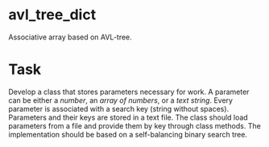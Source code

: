 # avl_tree_dict
Associative array based on AVL-tree.

# Task
Develop a class that stores parameters necessary for work. 
A parameter can be either a *number*, an *array of numbers*, or a *text string*.
Every parameter is associated with a search key (string without spaces).
Parameters and their keys are stored in a text file.
The class should load parameters from a file and provide them by key through class methods.
The implementation should be based on a self-balancing binary search tree.